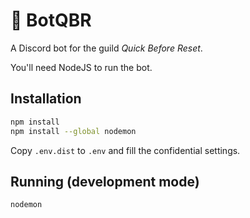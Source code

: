 🤖 BotQBR
===
A Discord bot for the guild _Quick Before Reset_.

You'll need NodeJS to run the bot.

Installation
---

```bash
npm install
npm install --global nodemon
```

Copy `.env.dist` to `.env` and fill the confidential settings.

Running (development mode)
---

```bash
nodemon
```